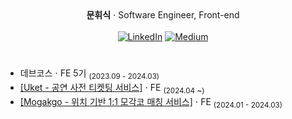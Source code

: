 <div align='center'>
  <div>
    <strong>문휘식</strong> ⋅ <span>Software Engineer, Front-end</span>
  </div>
  <br/>
  <a href="https://www.linkedin.com/in/moonhwisik/"><img src="https://img.shields.io/badge/LinkedIn-0077B5?style=for-the-badge&logo=linkedin&logoColor=white" alt="LinkedIn" /></a>
  <a href="https://coggiee.medium.com/"><img src="https://img.shields.io/badge/Medium-12100E?style=for-the-badge&logo=medium&logoColor=white" alt="Medium" /></a>
</div>

# 

- 데브코스 ⋅ FE 5기 <sub>(2023.09 - 2024.03)</sub>
- [[Uket - 공연 사전 티켓팅 서비스]](https://github.com/DCNJ-Uket/Uket-FE) ⋅ FE <sub>(2024.04 ~)</sub>
- [[Mogakgo - 위치 기반 1:1 모각코 매칭 서비스]](https://github.com/Open-Eye-Im-Developer/MoGakGo-FE) ⋅ FE <sub>(2024.01 - 2024.03)</sub>

